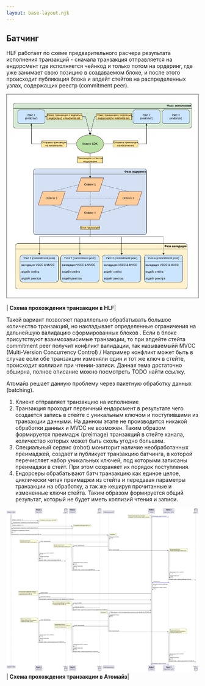 ```yaml
---
layout: base-layout.njk
---
```


## Батчинг
HLF работает по схеме предварительного расчера результата исполнения транзакций - сначала транзакция отправляется на ендорсмент где исполняется чейнкод и только потом на ордеринг, где уже занимает свою позицию в создаваемом блоке, и после этого происходит публикация блока и апдейт стейтов на распределенных узлах, содержащих реестр (commitment peer).

![hlf_transaction_flow](/uploads/hlf_transaction_flow.drawio.png)

| <b>Схема прохождения транзакции в HLF</b>|

Такой вариант позволяет параллельно обрабатывать большое количество транзакций, но накладывает определенные ограничения на дальнейшую валидацию сформированных блоков . Если в блоке присутствуют взаимозависимые транзакции, то при апдейте стейта commitment peer получит конфликт валидации, так называемыйй MVCC (Multi-Version Concurrency Control) / Например конфликт может быть в случае если обе транзакции изменяли один и тот же ключ в стейте, происходит коллизия при чтении-записи. Данная тема достаточно обширна, полное описание можно посмотреть TODO найти ссылку.

Атомайз решает данную проблему через пакетную обработку данных (batching).
1. Клиент отправляет транзакцию на исполнение
2. Транзакция проходит первичный ендорсмент в результате чего создается запись в стейте с уникальным ключом и поступившими из транзакции данными. На данном этапе не производится никакой обработки данных и MVCC не возможен. Таким образом формируется преимадж (preimage) транзакций в стейте канала, количество которых может быть сколь угодно большим.
3. Специальный сервис (robot) мониторит наличие необработанных преимаджей, создает и публикует транзакцию батчинга, в которой перечисляет набор уникальных ключей, под которыми записаны преимаджи в стейт. При этом сохраняет их порядок поступления.
4. Ендорсеры обрабатывают батч транзакцию как единое целое, циклически читая преимаджи из стейта и передавая параметры транзакции на обработку, а так же кешируя прочитанные и измененные ключи стейта. Таким образом формируется общий результат, который  не будет иметь коллизий чтения и записи.

![batching_sequence](/uploads/batching_sequence.png)
| <b>Схема прохождения транзакции в Атомайз</b>|
